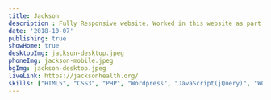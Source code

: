 ```yaml
---
title: Jackson
description : Fully Responsive website. Worked in this website as part of a team.
date: '2018-10-07'
publishing: true
showHome: true
desktopImg: jackson-desktop.jpeg
phoneImg: jackson-mobile.jpeg
bgImg: jackson-desktop.jpeg
liveLink: https://jacksonhealth.org/
skills: ["HTML5", "CSS3", "PHP", "Wordpress", "JavaScript(jQuery)", "WCAG 2.0"]
---
```

